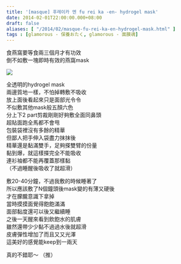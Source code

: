 ```yaml
---
title: '[masque] 후레이카 엔 fu rei ka -en- hydrogel mask'
date: 2014-02-01T22:00:00.000+08:00
draft: false
aliases: [ "/2014/02/masque-fu-rei-ka-en-hydrogel-mask.html" ]
tags : [glamorous - 保養おたく, glamorous - 面膜魂]
---
```


食燕窩要等食兩三個月才有功效  
倒不如敷一塊即時有效的燕窩mask  

[![](https://1.bp.blogspot.com/-itoKoxrDXqc/XCiwImY91MI/AAAAAAAADcA/5oNH_yVvrqQ-YdzUKvb6Ho38_2zDFSB5QCLcBGAs/s640/01.jpg)](https://1.bp.blogspot.com/-itoKoxrDXqc/XCiwImY91MI/AAAAAAAADcA/5oNH_yVvrqQ-YdzUKvb6Ho38_2zDFSB5QCLcBGAs/s1600/01.jpg)

全透明的hydrogel mask  
兩邊質地一樣，不怕掉轉敷不吸收  
放上面後看起來只是面部光令令  
不似敷其他mask般五顏六色  
分上下2 part剪裁剛剛好夠敷全面同鼻頭  
超貼面跑全馬都不會甩  
包裝袋裡沒有多餘的精華  
但鄙人把手伸入袋盡力抹抹後  
精華還是黏滿雙手，足夠搽雙臂的份量  
黏到爆，就這樣搽完全不能吸收  
連衫袖都不能再覆蓋那樣黏  
（不過睡醒後吸收了就超滑）  
  
敷20-40分鐘，不過我敷的時候睡著了  
所以應該敷了N個鐘頭後mask變的有薄又硬後  
才在朦朧意識下拿掉  
當時摸摸面覺得飽飽滿滿  
面部黏度還可以後又繼續睡  
之後一天醒來看到飲飽水的肌膚  
雖然還帶少少黏不過過水後就超滑  
皮膚彈性增加了而且又又光澤  
這美好的感覺能keep到一兩天  
  
真的不錯耶～ （推）